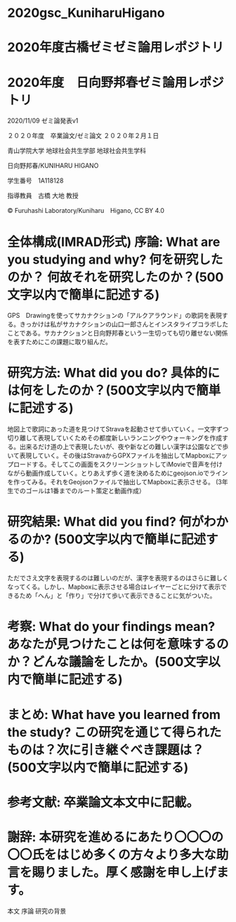# 2020gsc_KuniharuHigano
# 2020年度古橋ゼミゼミ論用レポジトリ
# 2020年度　日向野邦春ゼミ論用レポジトリ

2020/11/09 ゼミ論発表v1

２０２０年度　卒業論文/ゼミ論文  ２０２０年２月１日

青山学院大学 地球社会共生学部 地球社会共生学科

日向野邦春/KUNIHARU HIGANO

学生番号　1A118128

指導教員　古橋 大地 教授

© Furuhashi Laboratory/Kuniharu　Higano, CC BY 4.0

# 全体構成(IMRAD形式) 序論: What are you studying and why? 何を研究したのか？ 何故それを研究したのか？(500文字以内で簡単に記述する)

GPS　Drawingを使ってサカナクションの「アルクアラウンド」の歌詞を表現する。きっかけは私がサカナクションの山口一郎さんとインスタライブコラボしたことである。サカナクションと日向野邦春という一生切っても切り離せない関係を表すためにこの課題に取り組んだ。

# 研究方法: What did you do? 具体的には何をしたのか？(500文字以内で簡単に記述する)

地図上で歌詞にあった道を見つけてStravaを起動させて歩いていく。一文字ずつ切り離して表現していくためその都度新しいランニングやウォーキングを作成する。出来るだけ道の上で表現したいが、夜や新などの難しい漢字は公園などで歩いて表現していく。その後はStravaからGPXファイルを抽出してMapboxにアップロードする。そしてこの画面をスクリーンショットしてiMovieで音声を付けながら動画作成していく。とりあえず歩く道を決めるためにgeojson.ioでラインを作ってみる。それをGeojsonファイルで抽出してMapboxに表示させる。
(3年生でのゴールは1番までのルート策定と動画作成）

# 研究結果: What did you find? 何がわかるのか? (500文字以内で簡単に記述する)

ただでさえ文字を表現するのは難しいのだが、漢字を表現するのはさらに難しくなってくる。しかし、Mapboxに表示させる場合はレイヤーごとに分けて表示できるため「へん」と「作り」で分けて歩いて表示できることに気がついた。
# 考察: What do your findings mean? あなたが見つけたことは何を意味するのか？どんな議論をしたか。(500文字以内で簡単に記述する)

# まとめ: What have you learned from the study? この研究を通じて得られたものは？次に引き継ぐべき課題は？(500文字以内で簡単に記述する)

# 参考文献: 卒業論文本文中に記載。

# 謝辞: 本研究を進めるにあたり〇〇〇の〇〇氏をはじめ多くの方々より多大な助言を賜りました。厚く感謝を申し上げます。

本文 序論 研究の背景
